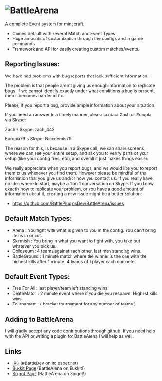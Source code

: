 ![BattleArena](http://dev.bukkit.org/media/images/44/472/BattleArena_Large.png)
==========

A complete Event system for minecraft.
* Comes default with several Match and Event Types
* Huge amounts of customization through the configs and in game commands
* Framework and API for easily creating custom matches/events.

Reporting Issues:
---------
We have had problems with bug reports that lack sufficient information.


The problem is that people aren't giving us enough information to 
replicate bugs. If we cannot identify exactly under what conditions 
a bug is present, then it becomes harder to fix. 


Please, if you report a bug, provide ample information about your situation. 


If you need an answer in a timely manner, pleasr contact Zach or Europia via Skype: 

Zach's Skype: zach_443

Europia79's Skype: Nicodemis79


The reason for this, is because in a Skype call, we can share screens, 
where we can see your entire setup, and ask you to verify parts of your setup 
(like your config files, etc), and overall it just makes things easier. 


We really appreciate when you report bugs, and we would like you to report them to us whenever you find them.
However please be mindful of the information that you give us and/or how you contact us. If you really have no 
idea where to start, maybe a 1 on 1 conversation on Skype. If you know exactly how to replicate your problem, or 
you have a good amount of information about it, creating a new issue might be a better solution:


* https://github.com/BattlePluginsDev/BattleArena/issues


Default Match Types:
---------
* Arena : You fight with what is given to you in the config. You can't bring items in or out.
* Skirmish : You bring in what you want to fight with, you take out whatever you pick up.
* Colloseum : 4 teams against each other, last man standing wins.
* BattleGround : 1 minute match where the winner is the one with the highest kills after 1 minute. 4 teams of 1 player each compete.

Default Event Types:
---------
* Free For All : last player/team left standing wins 
* DeathMatch : 2 minute event where if you die you respawn. Highest kills wins
* Tournament : ( bracket tournament for any number of teams )

Adding to BattleArena
------------
I will gladly accept any code contributions through github.
If you need help with the API or writing a plugin for BattleArena I will help as well.

Links
------------
* [IRC](http://irc.battleplugins.org/Git) (#BattleDev on irc.esper.net)
* [Bukkit Page](http://dev.bukkit.org/bukkit-plugins/battlearena2/) (BattleArena on Bukkit!)
* [Spigot Page](www.spigotmc.org/resources/battle-arena.2164/) (BattleArena on Spigot!)
